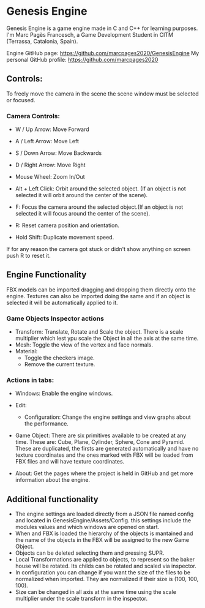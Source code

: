 # Genesis Engine
  Genesis Engine is a game engine made in C and C++ for learning purposes. I'm Marc Pagès Francesch, 
  a Game Development Student in CITM (Terrassa, Catalonia, Spain).

  Engine GitHub page: https://github.com/marcpages2020/GenesisEngine
  My personal GitHub profile: https://github.com/marcpages2020

## Controls: 
 
  To freely move the camera in the scene the scene window must be selected or focused.

### Camera Controls:

 - W / Up Arrow: Move Forward
 - A / Left Arrow: Move Left
 - S / Down Arrow: Move Backwards
 - D / Right Arrow: Move Right

 - Mouse Wheel: Zoom In/Out
 - Alt + Left Click: Orbit around the selected object. (If an object is not selected it will orbit around the center of the scene).
 - F: Focus the camera around the selected object.(If an object is not selected it will focus around the center of the scene).
 - R: Reset camera position and orientation. 
 - Hold Shift: Duplicate movement speed.

 If for any reason the camera got stuck or didn't show anything on screen push R to reset it. 

## Engine Functionality

 FBX models can be imported dragging and dropping them directly onto the engine. Textures can also be  imported doing 
 the same and if an object is selected it will be automatically applied to it. 
 
### Game Objects Inspector actions
 - Transform: Translate, Rotate and Scale the object. There is a scale multiplier which lest ypu scale the Object in all the axis at the same time. 
 - Mesh: Toggle the view of the vertex and face normals. 
 - Material: 
     - Toggle the checkers image. 
     - Remove the current texture. 

### Actions in tabs:
 - Windows: Enable the engine windows. 
 - Edit: 
   - Configuration: Change the engine settings and view graphs about the performance. 

 - Game Object: There are six primitives available to be created at any time. These are: Cube, Plane, Cylinder, Sphere,
   Cone and Pyramid. These are duplicated, the firsts are generated automatically and have no texture coordinates and the 
   ones marked with FBX will be loaded from FBX files and will have texture coordinates. 

 - About: Get the pages where the project is held in GitHub and get more information about the engine.

 ## Additional functionality
 - The engine settings are loaded directly from a JSON file named config and located in GenesisEngine/Assets/Config. 
   this settings include the modules values and which windows are opened on start. 
 - When and FBX is loaded the hierarchy of the objects is mantained and the name of the objects in the FBX will be assigned
   to the new Game Object.  
 - Objects can be deleted selecting them and pressing SUPR.  
 - Local Transformations are applied to objects, to represent so the baker house will be rotated. Its childs can be rotated and scaled via inspector.
 - In configuration you can change if you want the size of the files to be normalized when imported. They are normalized if their size is (100, 100, 100).
 - Size can be changed in all axis at the same time using the scale multiplier under the scale transform in the inspector. 
 